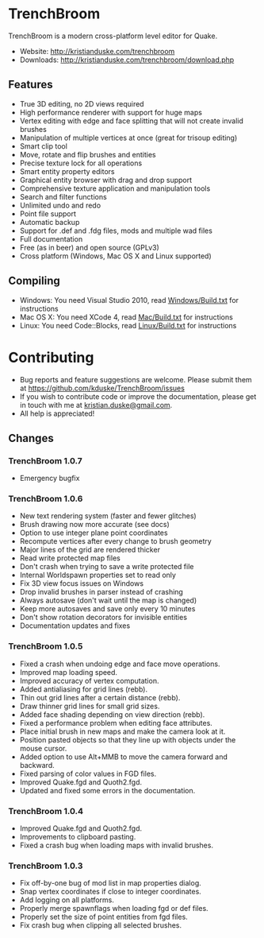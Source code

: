 # TrenchBroom

TrenchBroom is a modern cross-platform level editor for Quake.

- Website:   http://kristianduske.com/trenchbroom
- Downloads: http://kristianduske.com/trenchbroom/download.php

## Features
- True 3D editing, no 2D views required
- High performance renderer with support for huge maps
- Vertex editing with edge and face splitting that will not create invalid brushes
- Manipulation of multiple vertices at once (great for trisoup editing)
- Smart clip tool
- Move, rotate and flip brushes and entities
- Precise texture lock for all operations
- Smart entity property editors
- Graphical entity browser with drag and drop support
- Comprehensive texture application and manipulation tools
- Search and filter functions
- Unlimited undo and redo
- Point file support
- Automatic backup
- Support for .def and .fdg files, mods and multiple wad files
- Full documentation
- Free (as in beer) and open source (GPLv3)
- Cross platform (Windows, Mac OS X and Linux supported)

## Compiling
- Windows: You need Visual Studio 2010, read [Windows/Build.txt](Windows/Build.txt) for instructions
- Mac OS X: You need XCode 4, read [Mac/Build.txt](Mac/Build.txt) for instructions
- Linux: You need Code::Blocks, read [Linux/Build.txt](Linux/Build.txt) for instructions

# Contributing
- Bug reports and feature suggestions are welcome. Please submit them at https://github.com/kduske/TrenchBroom/issues
- If you wish to contribute code or improve the documentation, please get in touch with me at kristian.duske@gmail.com.
- All help is appreciated!

## Changes
### TrenchBroom 1.0.7
- Emergency bugfix
### TrenchBroom 1.0.6
- New text rendering system (faster and fewer glitches)
- Brush drawing now more accurate (see docs)
- Option to use integer plane point coordinates
- Recompute vertices after every change to brush geometry
- Major lines of the grid are rendered thicker
- Read write protected map files
- Don't crash when trying to save a write protected file
- Internal Worldspawn properties set to read only
- Fix 3D view focus issues on Windows
- Drop invalid brushes in parser instead of crashing
- Always autosave (don't wait until the map is changed)
- Keep more autosaves and save only every 10 minutes
- Don't show rotation decorators for invisible entities
- Documentation updates and fixes
### TrenchBroom 1.0.5
- Fixed a crash when undoing edge and face move operations.
- Improved map loading speed.
- Improved accuracy of vertex computation.
- Added antialiasing for grid lines (rebb).
- Thin out grid lines after a certain distance (rebb).
- Draw thinner grid lines for small grid sizes.
- Added face shading depending on view direction (rebb).
- Fixed a performance problem when editing face attributes.
- Place initial brush in new maps and make the camera look at it.
- Position pasted objects so that they line up with objects under the mouse cursor.
- Added option to use Alt+MMB to move the camera forward and backward.
- Fixed parsing of color values in FGD files.
- Improved Quake.fgd and Quoth2.fgd.
- Updated and fixed some errors in the documentation.

### TrenchBroom 1.0.4
- Improved Quake.fgd and Quoth2.fgd.
- Improvements to clipboard pasting.
- Fixed a crash bug when loading maps with invalid brushes.

### TrenchBroom 1.0.3
- Fix off-by-one bug of mod list in map properties dialog.
- Snap vertex coordinates if close to integer coordinates.
- Add logging on all platforms.
- Properly merge spawnflags when loading fgd or def files.
- Properly set the size of point entities from fgd files.
- Fix crash bug when clipping all selected brushes.
